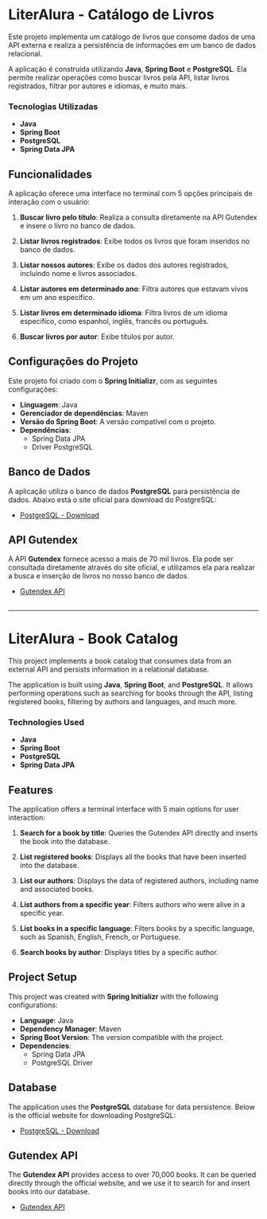 # LiterAlura - Catálogo de Livros

Este projeto implementa um catálogo de livros que consome dados de uma API externa e realiza a persistência de informações em um banco de dados relacional.

A aplicação é construída utilizando **Java**, **Spring Boot** e **PostgreSQL**. Ela permite realizar operações como buscar livros pela API, listar livros registrados, filtrar por autores e idiomas, e muito mais.

### Tecnologias Utilizadas

- **Java**
- **Spring Boot**
- **PostgreSQL**
- **Spring Data JPA**

## Funcionalidades

A aplicação oferece uma interface no terminal com 5 opções principais de interação com o usuário:

1. **Buscar livro pelo título**: Realiza a consulta diretamente na API Gutendex e insere o livro no banco de dados.
   
2. **Listar livros registrados**: Exibe todos os livros que foram inseridos no banco de dados.
   
3. **Listar nossos autores**: Exibe os dados dos autores registrados, incluindo nome e livros associados.
   
4. **Listar autores em determinado ano**: Filtra autores que estavam vivos em um ano específico.
   
5. **Listar livros em determinado idioma**: Filtra livros de um idioma específico, como espanhol, inglês, francês ou português.

6. **Buscar livros por autor**: Exibe títulos por autor.

## Configurações do Projeto

Este projeto foi criado com o **Spring Initializr**, com as seguintes configurações:

- **Linguagem**: Java
- **Gerenciador de dependências**: Maven
- **Versão do Spring Boot**: A versão compatível com o projeto.
- **Dependências**:
  - Spring Data JPA
  - Driver PostgreSQL

## Banco de Dados

A aplicação utiliza o banco de dados **PostgreSQL** para persistência de dados. Abaixo está o site oficial para download do PostgreSQL:

- [PostgreSQL - Download](https://www.postgresql.org/download/)

## API Gutendex

A API **Gutendex** fornece acesso a mais de 70 mil livros. Ela pode ser consultada diretamente através do site oficial, e utilizamos ela para realizar a busca e inserção de livros no nosso banco de dados.

- [Gutendex API](https://gutendex.com/)

##
*******************************************************************************************************

# LiterAlura - Book Catalog

This project implements a book catalog that consumes data from an external API and persists information in a relational database.

The application is built using **Java**, **Spring Boot**, and **PostgreSQL**. It allows performing operations such as searching for books through the API, listing registered books, filtering by authors and languages, and much more.

### Technologies Used

- **Java**
- **Spring Boot**
- **PostgreSQL**
- **Spring Data JPA**

## Features

The application offers a terminal interface with 5 main options for user interaction:

1. **Search for a book by title**: Queries the Gutendex API directly and inserts the book into the database.
   
2. **List registered books**: Displays all the books that have been inserted into the database.
   
3. **List our authors**: Displays the data of registered authors, including name and associated books.
   
4. **List authors from a specific year**: Filters authors who were alive in a specific year.
   
5. **List books in a specific language**: Filters books by a specific language, such as Spanish, English, French, or Portuguese.

6. **Search books by author**: Displays titles by a specific author.

## Project Setup

This project was created with **Spring Initializr** with the following configurations:

- **Language**: Java
- **Dependency Manager**: Maven
- **Spring Boot Version**: The version compatible with the project.
- **Dependencies**:
  - Spring Data JPA
  - PostgreSQL Driver

## Database

The application uses the **PostgreSQL** database for data persistence. Below is the official website for downloading PostgreSQL:

- [PostgreSQL - Download](https://www.postgresql.org/download/)

## Gutendex API

The **Gutendex API** provides access to over 70,000 books. It can be queried directly through the official website, and we use it to search for and insert books into our database.

- [Gutendex API](https://gutendex.com/)
